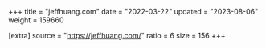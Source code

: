 +++
title = "jeffhuang.com"
date = "2022-03-22"
updated = "2023-08-06"
weight = 159660

[extra]
source = "https://jeffhuang.com/"
ratio = 6
size = 156
+++
